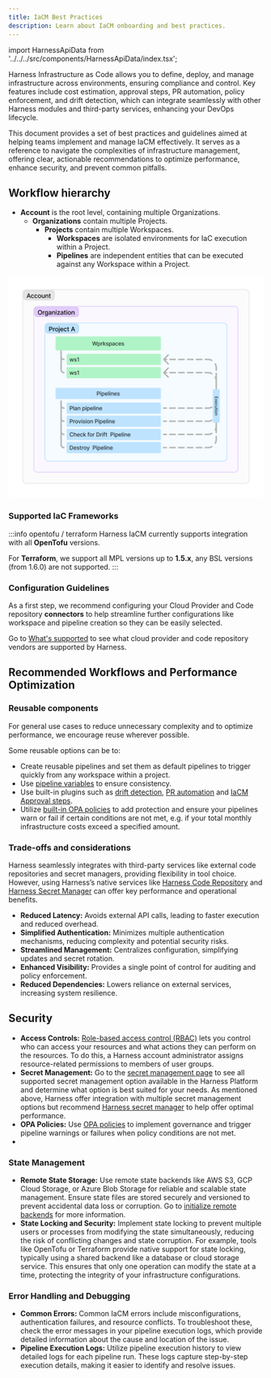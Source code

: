 ```yaml
---
title: IaCM Best Practices
description: Learn about IaCM onboarding and best practices.
---
```


import HarnessApiData from '../../../src/components/HarnessApiData/index.tsx';

Harness Infrastructure as Code allows you to define, deploy, and manage infrastructure across environments, ensuring compliance and control. Key features include cost estimation, approval steps, PR automation, policy enforcement, and drift detection, which can integrate seamlessly with other Harness modules and third-party services, enhancing your DevOps lifecycle.

This document provides a set of best practices and guidelines aimed at helping teams implement and manage IaCM effectively. It serves as a reference to navigate the complexities of infrastructure management, offering clear, actionable recommendations to optimize performance, enhance security, and prevent common pitfalls.

## Workflow hierarchy

- **Account** is the root level, containing multiple Organizations.  
    - **Organizations** contain multiple Projects.  
        - **Projects** contain multiple Workspaces.  
            - **Workspaces** are isolated environments for IaC execution within a Project.
            - **Pipelines** are independent entities that can be executed against any Workspace within a Project.

![IaCM workflow hierarchy](static/iacm-hierarchy-diagram.png)

### Supported IaC Frameworks
:::info opentofu / terraform
Harness IaCM currently supports integration with all **OpenTofu** versions<HarnessApiData
    query="https://app.harness.io/gateway/iacm/api/provisioners/supported/opentofu"
    token="process.env.HARNESS_GENERIC_READ_ONLY_KEY"
    fallback=""
    parse='.[-1] | " (latest: v\(.))"'></HarnessApiData>.
    
 For **Terraform**, we support all MPL versions up to **1.5.x**, any BSL versions (from 1.6.0) are not supported.
:::

### Configuration Guidelines

As a first step, we recommend configuring your Cloud Provider and Code repository **connectors** to help streamline further configurations like workspace and pipeline creation so they can be easily selected.  


Go to [What's supported](https://developer.harness.io/docs/infra-as-code-management/whats-supported#supported-workspace-connectors) to see what cloud provider and code repository vendors are supported by Harness. 

## Recommended Workflows and Performance Optimization
### Reusable components
For general use cases to reduce unnecessary complexity and to optimize performance, we encourage reuse wherever possible.

Some reusable options can be to:
- Create reusable pipelines and set them as default pipelines to trigger quickly from any workspace within a project.
- Use [pipeline variables](https://developer.harness.io/docs/infra-as-code-management/project-setup/input-variables) to ensure consistency.
- Use built-in plugins such as [drift detection](https://developer.harness.io/docs/infra-as-code-management/pipelines/operations/drift-detection), [PR automation](https://developer.harness.io/docs/infra-as-code-management/pipelines/operations/pr-automation) and [IaCM Approval steps](https://developer.harness.io/docs/infra-as-code-management/pipelines/iacm-plugins/approval-step).
- Utilize [built-in OPA policies](https://developer.harness.io/docs/infra-as-code-management/policies/terraform-plan-cost-policy) to add protection and ensure your pipelines warn or fail if certain conditions are not met, e.g. if your total monthly infrastructure costs exceed a specified amount.
<!-- placeholder for module registry -->
<!-- placeholder for workspace templates -->

### Trade-offs and considerations
Harness seamlessly integrates with third-party services like external code repositories and secret managers, providing flexibility in tool choice. However, using Harness’s native services like [Harness Code Repository](https://developer.harness.io/docs/code-repository/) and [Harness Secret Manager](https://developer.harness.io/docs/platform/secrets/secrets-management/harness-secret-manager-overview/) can offer key performance and operational benefits.

- **Reduced Latency:** Avoids external API calls, leading to faster execution and reduced overhead.
- **Simplified Authentication:** Minimizes multiple authentication mechanisms, reducing complexity and potential security risks.
- **Streamlined Management:** Centralizes configuration, simplifying updates and secret rotation.
- **Enhanced Visibility:** Provides a single point of control for auditing and policy enforcement.
- **Reduced Dependencies:** Lowers reliance on external services, increasing system resilience.


## Security
- **Access Controls:** [Role-based access control (RBAC)](https://developer.harness.io/docs/platform/role-based-access-control/rbac-in-harness/) lets you control who can access your resources and what actions they can perform on the resources. To do this, a Harness account administrator assigns resource-related permissions to members of user groups.
- **Secret Management:** Go to the [secret management page](https://developer.harness.io/docs/category/secrets-management) to see all supported secret management option available in the Harness Platform and determine what option is best suited for your needs. As mentioned above, Harness offer integration with multiple secret management options but recommend [Harness secret manager](https://developer.harness.io/docs/platform/secrets/secrets-management/harness-secret-manager-overview/) to help offer optimal performance.
- **OPA Policies:** Use [OPA policies](https://developer.harness.io/docs/platform/governance/policy-as-code/harness-governance-overview/) to implement governance and trigger pipeline warnings or failures when policy conditions are not met. 
- 

### State Management
- **Remote State Storage:** Use remote state backends like AWS S3, GCP Cloud Storage, or Azure Blob Storage for reliable and scalable state management. Ensure state files are stored securely and versioned to prevent accidental data loss or corruption. Go to [initialize remote backends](https://developer.harness.io/docs/infra-as-code-management/remote-backends/init-configuration) for more information.
- **State Locking and Security:** Implement state locking to prevent multiple users or processes from modifying the state simultaneously, reducing the risk of conflicting changes and state corruption. For example, tools like OpenTofu or Terraform provide native support for state locking, typically using a shared backend like a database or cloud storage service. This ensures that only one operation can modify the state at a time, protecting the integrity of your infrastructure configurations.

### Error Handling and Debugging
- **Common Errors:** Common IaCM errors include misconfigurations, authentication failures, and resource conflicts. To troubleshoot these, check the error messages in your pipeline execution logs, which provide detailed information about the cause and location of the issue.
- **Pipeline Execution Logs:** Utilize pipeline execution history to view detailed logs for each pipeline run. These logs capture step-by-step execution details, making it easier to identify and resolve issues.